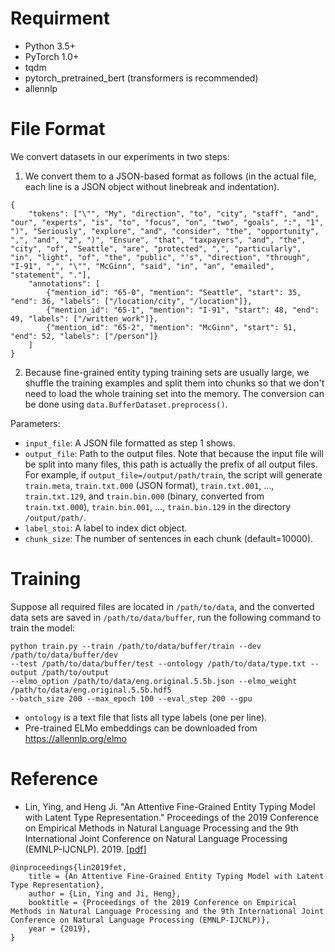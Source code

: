 # Requirment
- Python 3.5+
- PyTorch 1.0+
- tqdm
- pytorch_pretrained_bert (transformers is recommended)
- allennlp

# File Format
We convert datasets in our experiments in two steps:
1. We convert them to a JSON-based format as follows (in the actual file, each line is a JSON object without linebreak and indentation).
```
{
    "tokens": ["\"", "My", "direction", "to", "city", "staff", "and", "our", "experts", "is", "to", "focus", "on", "two", "goals", ":", "1", ")", "Seriously", "explore", "and", "consider", "the", "opportunity", ",", "and", "2", ")", "Ensure", "that", "taxpayers", "and", "the", "city", "of", "Seattle", "are", "protected", ",", "particularly", "in", "light", "of", "the", "public", "'s", "direction", "through", "I-91", ",", "\"", "McGinn", "said", "in", "an", "emailed", "statement", "."],
    "annotations": [
        {"mention_id": "65-0", "mention": "Seattle", "start": 35, "end": 36, "labels": ["/location/city", "/location"]},
        {"mention_id": "65-1", "mention": "I-91", "start": 48, "end": 49, "labels": ["/written_work"]},
        {"mention_id": "65-2", "mention": "McGinn", "start": 51, "end": 52, "labels": ["/person"]}
    ]
}
```
2. Because fine-grained entity typing training sets are usually large, we shuffle the training examples and split them into chunks so that we don't need to load the whole training set into the memory. The conversion can be done using `data.BufferDataset.preprocess()`.

Parameters:
- `input_file`: A JSON file formatted as step 1 shows.
- `output_file`: Path to the output files. Note that because the input file will be split into many files, this path is actually the prefix of all output files. For example, if `output_file=/output/path/train`, the script will generate `train.meta`, `train.txt.000` (JSON format), `train.txt.001`, ..., `train.txt.129`, and `train.bin.000` (binary, converted from `train.txt.000`), `train.bin.001`, ..., `train.bin.129` in the directory `/output/path/`.
- `label_stoi`: A label to index dict object.
- `chunk_size`: The number of sentences in each chunk (default=10000).

# Training

Suppose all required files are located in `/path/to/data`, and the converted data sets are saved in `/path/to/data/buffer`, run the following command to train the model:
```
python train.py --train /path/to/data/buffer/train --dev /path/to/data/buffer/dev 
--test /path/to/data/buffer/test --ontology /path/to/data/type.txt --output /path/to/output
--elmo_option /path/to/data/eng.original.5.5b.json --elmo_weight /path/to/data/eng.original.5.5b.hdf5
--batch_size 200 --max_epoch 100 --eval_step 200 --gpu
```

* `ontology` is a text file that lists all type labels (one per line).
* Pre-trained ELMo embeddings can be downloaded from https://allennlp.org/elmo

# Reference

- Lin, Ying, and Heng Ji. "An Attentive Fine-Grained Entity Typing Model with Latent Type Representation." Proceedings of the 2019 Conference on Empirical Methods in Natural Language Processing and the 9th International Joint Conference on Natural Language Processing (EMNLP-IJCNLP). 2019. \[[pdf](https://www.aclweb.org/anthology/D19-1641.pdf)\]

```
@inproceedings{lin2019fet,
    title = {An Attentive Fine-Grained Entity Typing Model with Latent Type Representation},
    author = {Lin, Ying and Ji, Heng},
    booktitle = {Proceedings of the 2019 Conference on Empirical Methods in Natural Language Processing and the 9th International Joint Conference on Natural Language Processing (EMNLP-IJCNLP)},
    year = {2019},
}
```
